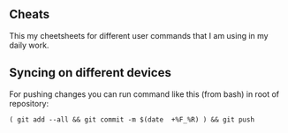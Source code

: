 ## Cheats 

This my cheetsheets for different user commands that I am using in my daily work.

## Syncing on different devices

For pushing changes you can run command like this (from bash) in root of repository:

```
( git add --all && git commit -m $(date  +%F_%R) ) && git push
```

